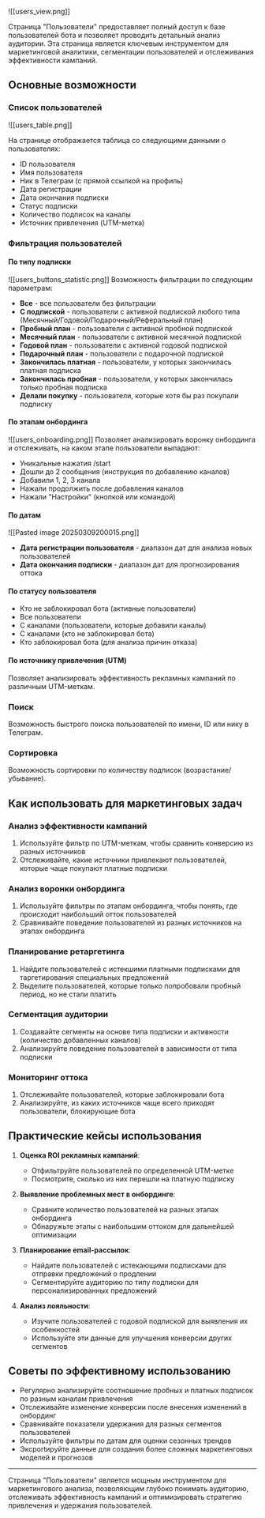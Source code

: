 ![[users_view.png]]

Страница "Пользователи" предоставляет полный доступ к базе пользователей бота и позволяет проводить детальный анализ аудитории. Эта страница является ключевым инструментом для маркетинговой аналитики, сегментации пользователей и отслеживания эффективности кампаний.

## Основные возможности

### Список пользователей

![[users_table.png]]

На странице отображается таблица со следующими данными о пользователях:
- ID пользователя
- Имя пользователя
- Ник в Телеграм (с прямой ссылкой на профиль)
- Дата регистрации
- Дата окончания подписки
- Статус подписки
- Количество подписок на каналы
- Источник привлечения (UTM-метка)

### Фильтрация пользователей

#### По типу подписки

![[users_buttons_statistic.png]]
Возможность фильтрации по следующим параметрам:
- **Все** - все пользователи без фильтрации
- **С подпиской** - пользователи с активной подпиской любого типа (Месячный/Годовой/Подарочный/Реферальный план)
- **Пробный план** - пользователи с активной пробной подпиской
- **Месячный план** - пользователи с активной месячной подпиской
- **Годовой план** - пользователи с активной годовой подпиской
- **Подарочный план** - пользователи с подарочной подпиской
- **Закончилась платная** - пользователи, у которых закончилась платная подписка
- **Закончилась пробная** - пользователи, у которых закончилась только пробная подписка
- **Делали покупку** - пользователи, которые хотя бы раз покупали подписку

#### По этапам онбординга

![[users_onboarding.png]]
Позволяет анализировать воронку онбординга и отслеживать, на каком этапе пользователи выпадают:
- Уникальные нажатия /start
- Дошли до 2 сообщения (инструкция по добавлению каналов)
- Добавили 1, 2, 3 канала
- Нажали продолжить после добавления каналов
- Нажали "Настройки" (кнопкой или командой)

#### По датам

![[Pasted image 20250309200015.png]]
- **Дата регистрации пользователя** - диапазон дат для анализа новых пользователей
- **Дата окончания подписки** - диапазон дат для прогнозирования оттока

#### По статусу пользователя
- Кто не заблокировал бота (активные пользователи)
- Все пользователи
- С каналами (пользователи, которые добавили каналы)
- С каналами (кто не заблокировал бота)
- Кто заблокировал бота (для анализа причин отказа)

#### По источнику привлечения (UTM)
Позволяет анализировать эффективность рекламных кампаний по различным UTM-меткам.

### Поиск
Возможность быстрого поиска пользователей по имени, ID или нику в Телеграм.

### Сортировка
Возможность сортировки по количеству подписок (возрастание/убывание).

## Как использовать для маркетинговых задач

### Анализ эффективности кампаний
1. Используйте фильтр по UTM-меткам, чтобы сравнить конверсию из разных источников
2. Отслеживайте, какие источники привлекают пользователей, которые чаще покупают платные подписки

### Анализ воронки онбординга
1. Используйте фильтры по этапам онбординга, чтобы понять, где происходит наибольший отток пользователей
2. Сравнивайте поведение пользователей из разных источников на этапах онбординга

### Планирование ретаргетинга
1. Найдите пользователей с истекшими платными подписками для таргетирования специальных предложений
2. Выделите пользователей, которые только попробовали пробный период, но не стали платить

### Сегментация аудитории
1. Создавайте сегменты на основе типа подписки и активности (количество добавленных каналов)
2. Анализируйте поведение пользователей в зависимости от типа подписки

### Мониторинг оттока
1. Отслеживайте пользователей, которые заблокировали бота
2. Анализируйте, из каких источников чаще всего приходят пользователи, блокирующие бота

## Практические кейсы использования

1. **Оценка ROI рекламных кампаний**:
   - Отфильтруйте пользователей по определенной UTM-метке
   - Посмотрите, сколько из них перешли на платную подписку

2. **Выявление проблемных мест в онбординге**:
   - Сравните количество пользователей на разных этапах онбординга
   - Обнаружьте этапы с наибольшим оттоком для дальнейшей оптимизации

3. **Планирование email-рассылок**:
   - Найдите пользователей с истекающими подписками для отправки предложений о продлении
   - Сегментируйте аудиторию по типу подписки для персонализированных предложений

4. **Анализ лояльности**:
   - Изучите пользователей с годовой подпиской для выявления их особенностей
   - Используйте эти данные для улучшения конверсии других сегментов

## Советы по эффективному использованию

- Регулярно анализируйте соотношение пробных и платных подписок по разным каналам привлечения
- Отслеживайте изменение конверсии после внесения изменений в онбординг
- Сравнивайте показатели удержания для разных сегментов пользователей
- Используйте фильтры по датам для оценки сезонных трендов
- Эксportируйте данные для создания более сложных маркетинговых моделей и прогнозов

---

Страница "Пользователи" является мощным инструментом для маркетингового анализа, позволяющим глубоко понимать аудиторию, отслеживать эффективность кампаний и оптимизировать стратегию привлечения и удержания пользователей.
